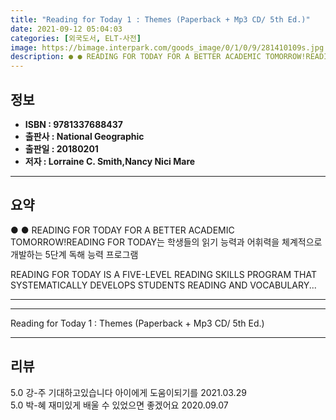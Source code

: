 ```yaml
---
title: "Reading for Today 1 : Themes (Paperback + Mp3 CD/ 5th Ed.)"
date: 2021-09-12 05:04:03
categories: [외국도서, ELT-사전]
image: https://bimage.interpark.com/goods_image/0/1/0/9/281410109s.jpg
description: ● ● READING FOR TODAY FOR A BETTER ACADEMIC TOMORROW!READING FOR TODAY는 학생들의 읽기 능력과 어휘력을 체계적으로 개발하는 5단계 독해 능력 프로그램 READING FOR TODAY IS A FIVE-LEVEL READING
---
```


## **정보**

- **ISBN : 9781337688437**
- **출판사 : National Geographic**
- **출판일 : 20180201**
- **저자 : Lorraine C. Smith,Nancy Nici Mare**

------



## **요약**

●  ●  READING FOR TODAY FOR A BETTER ACADEMIC TOMORROW!READING FOR TODAY는 학생들의 읽기 능력과 어휘력을 체계적으로 개발하는 5단계 독해 능력 프로그램

READING FOR TODAY IS A FIVE-LEVEL READING SKILLS PROGRAM THAT SYSTEMATICALLY DEVELOPS STUDENTS 
READING AND VOCABULARY... 

------



------


Reading for Today 1 : Themes (Paperback + Mp3 CD/ 5th Ed.) 

------


## **리뷰** 

5.0 강-주 기대하고있습니다 아이에게 도움이되기를 2021.03.29 <br/>5.0 박-혜 재미있게 배울 수 있었으면 좋겠어요 2020.09.07 <br/>
